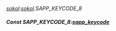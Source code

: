 _[sokol](../../modules/sokol/sokol-module.md):[sokol](../../modules/sokol/sokol-module.md).SAPP\_KEYCODE\_8_
##### Const SAPP\_KEYCODE\_8:[sapp_keycode](../../modules/sokol/sokol-sapp_keycode.md)
